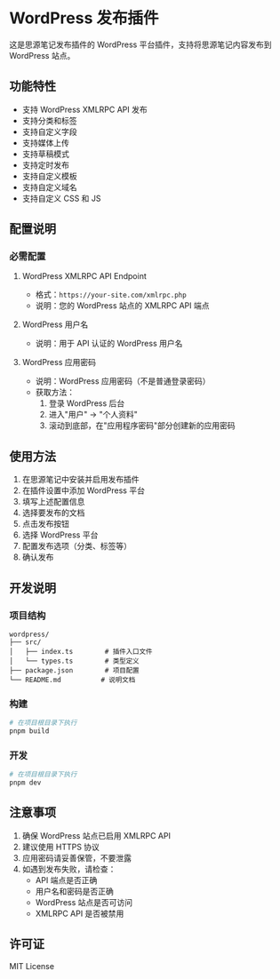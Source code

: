 # WordPress 发布插件

这是思源笔记发布插件的 WordPress 平台插件，支持将思源笔记内容发布到 WordPress 站点。

## 功能特性

- 支持 WordPress XMLRPC API 发布
- 支持分类和标签
- 支持自定义字段
- 支持媒体上传
- 支持草稿模式
- 支持定时发布
- 支持自定义模板
- 支持自定义域名
- 支持自定义 CSS 和 JS

## 配置说明

### 必需配置

1. WordPress XMLRPC API Endpoint
   - 格式：`https://your-site.com/xmlrpc.php`
   - 说明：您的 WordPress 站点的 XMLRPC API 端点

2. WordPress 用户名
   - 说明：用于 API 认证的 WordPress 用户名

3. WordPress 应用密码
   - 说明：WordPress 应用密码（不是普通登录密码）
   - 获取方法：
     1. 登录 WordPress 后台
     2. 进入"用户" -> "个人资料"
     3. 滚动到底部，在"应用程序密码"部分创建新的应用密码

## 使用方法

1. 在思源笔记中安装并启用发布插件
2. 在插件设置中添加 WordPress 平台
3. 填写上述配置信息
4. 选择要发布的文档
5. 点击发布按钮
6. 选择 WordPress 平台
7. 配置发布选项（分类、标签等）
8. 确认发布

## 开发说明

### 项目结构

```
wordpress/
├── src/
│   ├── index.ts        # 插件入口文件
│   └── types.ts        # 类型定义
├── package.json        # 项目配置
└── README.md          # 说明文档
```

### 构建

```bash
# 在项目根目录下执行
pnpm build
```

### 开发

```bash
# 在项目根目录下执行
pnpm dev
```

## 注意事项

1. 确保 WordPress 站点已启用 XMLRPC API
2. 建议使用 HTTPS 协议
3. 应用密码请妥善保管，不要泄露
4. 如遇到发布失败，请检查：
   - API 端点是否正确
   - 用户名和密码是否正确
   - WordPress 站点是否可访问
   - XMLRPC API 是否被禁用

## 许可证

MIT License 